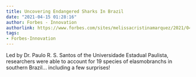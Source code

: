 ```yaml
---
title: Uncovering Endangered Sharks In Brazil
date: "2021-04-15 01:28:16"
author: Forbes - Innovation
authorlink: https://www.forbes.com/sites/melissacristinamarquez/2021/04/14/uncovering-endangered-sharks-in-brazil/
tags:
- Forbes-Innovation
---
```

Led by Dr. Paulo R. S. Santos of the Universidade Estadual Paulista, researchers were able to account for 19 species of elasmobranchs in southern Brazil... including a few surprises!